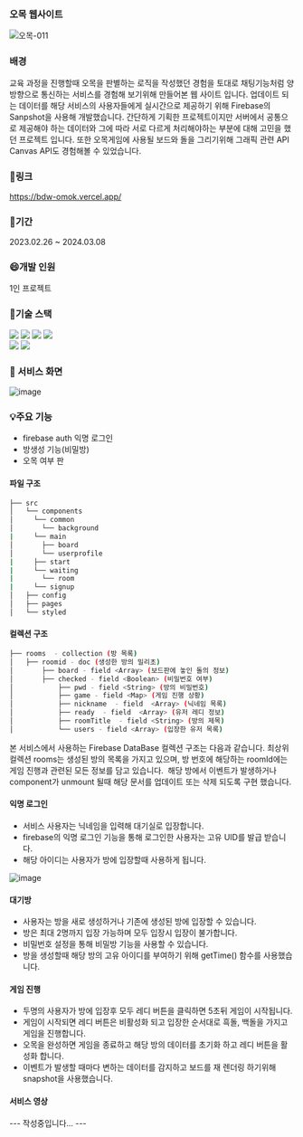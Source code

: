 ### 오목 웹사이트

![오목-011](https://github.com/BaeDongWoo/omok-web/assets/114900672/13abc2f1-68f9-479b-acba-6eeaa520e97f)

### 배경 

교육 과정을 진행할때 오목을 판별하는 로직을 작성했던 경험을 토대로 채팅기능처럼 양방향으로 통신하는 서비스를 경험해 보기위해 만들어본 웹 사이트 입니다. 업데이트 되는 데이터를 해당 서비스의 사용자들에게 실시간으로 제공하기 위해 Firebase의 Sanpshot을 사용해 개발했습니다. 간단하게 기획한 프로젝트이지만 서버에서 공통으로 제공해야 하는 데이터와 그에 따라 서로 다르게 처리해야하는 부분에 대해 고민을 했던 프로젝트 입니다. 또한 오목게임에 사용될 보드와 돌을 그리기위해 그래픽 관련 API Canvas API도 경험해볼 수 있었습니다.  
  
### 🚀링크 

https://bdw-omok.vercel.app/

### 📅기간

2023.02.26 ~ 2024.03.08

### 😄개발 인원

1인 프로젝트

### 🔨기술 스택
<div align=left>
<img src="https://img.shields.io/badge/react-61DAFB?style=for-the-badge&logo=react&logoColor=black"> 
<img src="https://img.shields.io/badge/typescript-3178C6?style=for-the-badge&logo=typescript&logoColor=white"> 
<img src="https://img.shields.io/badge/css-1572B6?style=for-the-badge&logo=css3&logoColor=white">
<img src="https://img.shields.io/badge/styled_components-DB7093?style=for-the-badge&logo=styledcomponents&logoColor=white"><br/>
<img src="https://img.shields.io/badge/firebase-FFCA28?style=for-the-badge&logo=firebase&logoColor=white">
<img src="https://img.shields.io/badge/vercel-000000?style=for-the-badge&logo=vercel&logoColor=white">
</div>

### 📓 서비스 화면

![image](https://github.com/BaeDongWoo/omok-web/assets/114900672/073f43e2-8522-467e-b857-0f7cade13fad)


### 💡주요 기능

- firebase auth 익명 로그인
- 방생성 기능(비밀방)
- 오목 여부 판

#### 파일 구조

```bash
├── src
│   └── components               
│     └── common
│       └── background             
|     └── main
│       ├── board
│       └── userprofile
|     ├── start
|     └── waiting
|       └── room
|     └── signup
│   ├── config
│   ├── pages
│   └── styled
``` 


#### 컬렉션 구조

```bash
├── rooms  - collection (방 목록)
│   ├── roomid - doc (생성한 방의 밀리초)
│   	├── board - field <Array> (보드판에 놓인 돌의 정보)
│   	├── checked - field <Boolean> (비밀번호 여부)
│			├── pwd - field <String> (방의 비밀번호)
│			├── game - field <Map> (게임 진행 상황)
│			├── nickname  - field  <Array> (닉네임 목록)
│			├── ready  - field  <Array> (유저 레디 정보)
│			├── roomTitle  - field <String> (방의 제목)
│			└── users - field <Array> (입장한 유저 목록)
```

본 서비스에서 사용하는 Firebase DataBase 컬렉션 구조는 다음과 같습니다.
최상위 컬렉션 rooms는 생성된 방의 목록을 가지고 있으며, 방 번호에 해당하는 roomId에는 게임 진행과 관련된 모든 정보를 담고 있습니다. 
해당 방에서 이벤트가 발생하거나 component가 unmount 될때 해당 문서를 업데이트 또는 삭제 되도록 구현 했습니다.


#### 익명 로그인

- 서비스 사용자는 닉네임을 입력해 대기실로 입장합니다.
- firebase의 익명 로그인 기능을 통해 로그인한 사용자는 고유 UID를 발급 받습니다.
- 해당 아이디는 사용자가 방에 입장할때 사용하게 됩니다.
  
![image](https://github.com/BaeDongWoo/omok-web/assets/114900672/75a82ffb-5e8e-41e3-bf6e-5b2e6de3dabc)


#### 대기방

- 사용자는 방을 새로 생성하거나 기존에 생성된 방에 입장할 수 있습니다.
- 방은 최대 2명까지 입장 가능하며 모두 입장시 입장이 불가합니다.
- 비밀번호 설정을 통해 비밀방 기능을 사용할 수 있습니다.
- 방을 생성할때 해당 방의 고유 아이디를 부여하기 위해 getTime() 함수를 사용했습니다.

#### 게임 진행

- 두명의 사용자가 방에 입장후 모두 레디 버튼을 클릭하면 5초뒤 게임이 시작됩니다.
- 게임이 시작되면 레디 버튼은 비활성화 되고 입장한 순서대로 흑돌, 백돌을 가지고 게임을 진행합니다.
- 오목을 완성하면 게임을 종료하고 해당 방의 데이터를 초기화 하고 레디 버튼을 활성화 합니다.
- 이벤트가 발생할 때마다 변하는 데이터를 감지하고 보드를 재 렌더링 하기위해 snapshot을 사용했습니다.

#### 서비스 영상

---  작성중입니다... ---
